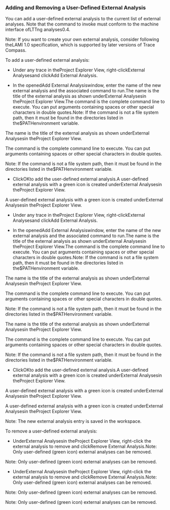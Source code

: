### Adding and Removing a User-Defined External Analysis

You can add a user-defined external analysis to the current list of external analyses. Note that the command to invoke must conform to the machine interface ofLTTng analyses0.4.

Note: If you want to create your own external analysis, consider following theLAMI 1.0 specification, which is supported by later versions of Trace Compass.

To add a user-defined external analysis:
- Under any trace in theProject Explorer View, right-clickExternal Analysesand clickAdd External Analysis.


- In the openedAdd External Analysiswindow, enter the name of the new external analysis and the associated command to run.The name is the title of the external analysis as shown underExternal Analysesin theProject Explorer View.The command is the complete command line to execute. You can put arguments containing spaces or other special characters in double quotes.Note: If the command is not a file system path, then it must be found in the directories listed in the$PATHenvironment variable.



The name is the title of the external analysis as shown underExternal Analysesin theProject Explorer View.

The command is the complete command line to execute. You can put arguments containing spaces or other special characters in double quotes.

Note: If the command is not a file system path, then it must be found in the directories listed in the$PATHenvironment variable.
- ClickOKto add the user-defined external analysis.A user-defined external analysis with a green icon is created underExternal Analysesin theProject Explorer View.

A user-defined external analysis with a green icon is created underExternal Analysesin theProject Explorer View.


- Under any trace in theProject Explorer View, right-clickExternal Analysesand clickAdd External Analysis.




- In the openedAdd External Analysiswindow, enter the name of the new external analysis and the associated command to run.The name is the title of the external analysis as shown underExternal Analysesin theProject Explorer View.The command is the complete command line to execute. You can put arguments containing spaces or other special characters in double quotes.Note: If the command is not a file system path, then it must be found in the directories listed in the$PATHenvironment variable.



The name is the title of the external analysis as shown underExternal Analysesin theProject Explorer View.

The command is the complete command line to execute. You can put arguments containing spaces or other special characters in double quotes.

Note: If the command is not a file system path, then it must be found in the directories listed in the$PATHenvironment variable.



The name is the title of the external analysis as shown underExternal Analysesin theProject Explorer View.

The command is the complete command line to execute. You can put arguments containing spaces or other special characters in double quotes.

Note: If the command is not a file system path, then it must be found in the directories listed in the$PATHenvironment variable.
- ClickOKto add the user-defined external analysis.A user-defined external analysis with a green icon is created underExternal Analysesin theProject Explorer View.

A user-defined external analysis with a green icon is created underExternal Analysesin theProject Explorer View.



A user-defined external analysis with a green icon is created underExternal Analysesin theProject Explorer View.



Note: The new external analysis entry is saved in the workspace.

To remove a user-defined external analysis:
- UnderExternal Analysesin theProject Explorer View, right-click the external analysis to remove and clickRemove External Analysis.Note: Only user-defined (green icon) external analyses can be removed.



Note: Only user-defined (green icon) external analyses can be removed.
- UnderExternal Analysesin theProject Explorer View, right-click the external analysis to remove and clickRemove External Analysis.Note: Only user-defined (green icon) external analyses can be removed.



Note: Only user-defined (green icon) external analyses can be removed.



Note: Only user-defined (green icon) external analyses can be removed.
